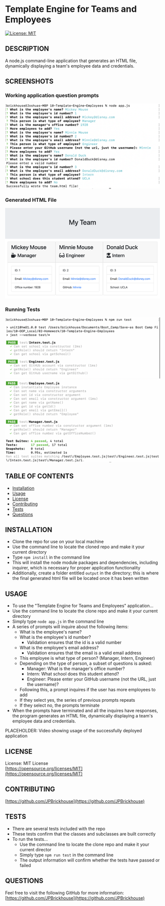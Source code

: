 # Template Engine for Teams and Employees

[![License: MIT](https://img.shields.io/badge/License-MIT-yellow.svg)](https://opensource.org/licenses/MIT)

## DESCRIPTION
A node.js command-line application that generates an HTML file, dynamically displaying a team's employee data and credentials.

## SCREENSHOTS
### Working application question prompts
![Question Prompts and App Usage](./imgs/AppRunning.png)

### Generated HTML File
![Generated HTML File](./imgs/htmlFile.png)

### Running Tests
![Running Tests](./imgs/runTests1.png)
![Running Tests](./imgs/runTests2.png)

## TABLE OF CONTENTS
* [Installation](#installation)
* [Usage](#usage)
* [License](#license)
* [Contributing](#contributing)
* [Tests](#tests)
* [Questions](#questions)
    
## INSTALLATION
- Clone the repo for use on your local machine
- Use the command line to locate the cloned repo and make it your current directory
- Type `npm install` in the command line
- This will install the node module packages and dependencies, including inquirer, which is necessary for proper application functionality
- Additionally, create a folder entitled `output` in the directory; this is where the final generated html file will be located once it has been written

## USAGE
- To use the "Template Engine for Teams and Employees" application...
- Use the command line to locate the clone repo and make it your current directory
- Simply type `node app.js` in the command line
- A series of prompts will inquire about the following items:
    - What is the employee's name?
    - What is the employee's id number?
        - Validation ensures that the id is a valid number
    - What is the employee's email address?
        - Validation ensures that the email is a valid email address
    - This employee is what type of person? (Manager, Intern, Engineer)
    - Depending on the type of person, a subset of questions is asked:
        - Manager: What is the manager's office number?
        - Intern: What school does this student attend?
        - Engineer: Please enter your GitHub username (not the URL, just the username)?
    - Following this, a prompt inquires if the user has more employees to add
    - If they select yes, the series of previous prompts repeats
    - If they select no, the prompts terminate
- When the prompts have terminated and all the inquires have responses, the program generates an HTML file, dynamically displaying a team's employee data and credentials.


PLACEHOLDER:
Video showing usage of the successfully deployed application


## LICENSE
License: MIT License<br>
[https://opensource.org/licenses/MIT](https://opensource.org/licenses/MIT)

## CONTRIBUTING
[https://github.com/JPBrickhouse](https://github.com/JPBrickhouse)

## TESTS
- There are several tests included with the repo
- These tests confirm that the classes and subclasses are built correctly
- To run the tests...
    - Use the command line to locate the clone repo and make it your current director
    - Simply type `npm run test` in the command line
    - The output information will confirm whether the tests have passed or failed

## QUESTIONS
Feel free to visit the following GitHub for more information:
[https://github.com/JPBrickhouse](https://github.com/JPBrickhouse)
